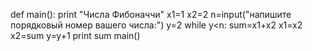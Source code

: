 def main():
    print "Числа Фибоначчи"
    x1=1
    x2=2
    n=input("напишите порядковый номер вашего числа:")
    y=2
    while y<n:
        sum=x1+x2
        x1=x2
        x2=sum
        y=y+1
    print sum
main()
